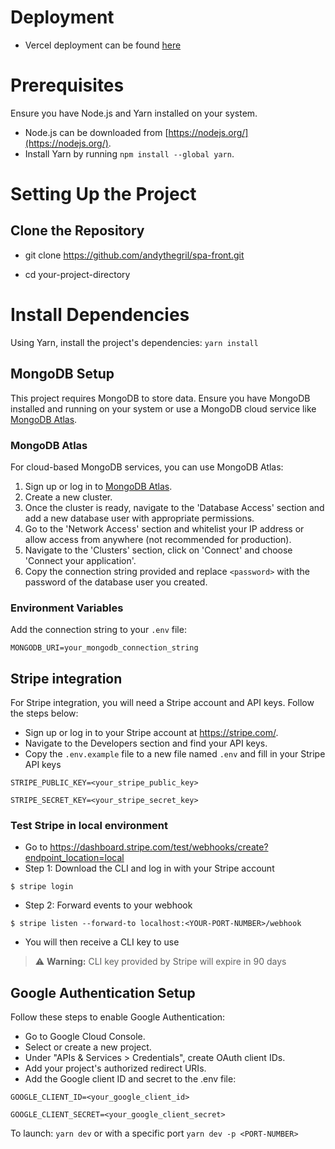 # Deployment
- Vercel deployment can be found [here](https://spa-front.vercel.app/)

# Prerequisites


Ensure you have Node.js and Yarn installed on your system. 

- Node.js can be downloaded from [https://nodejs.org/](https://nodejs.org/).
- Install Yarn by running `npm install --global yarn`.

# Setting Up the Project

## Clone the Repository

- git clone https://github.com/andythegril/spa-front.git

- cd your-project-directory

# Install Dependencies
Using Yarn, install the project's dependencies: `yarn install`

## MongoDB Setup

This project requires MongoDB to store data. Ensure you have MongoDB installed and running on your system or use a MongoDB cloud service like [MongoDB Atlas](https://www.mongodb.com/cloud/atlas).

### MongoDB Atlas

For cloud-based MongoDB services, you can use MongoDB Atlas:

1. Sign up or log in to [MongoDB Atlas](https://www.mongodb.com/cloud/atlas).
2. Create a new cluster.
3. Once the cluster is ready, navigate to the 'Database Access' section and add a new database user with appropriate permissions.
4. Go to the 'Network Access' section and whitelist your IP address or allow access from anywhere (not recommended for production).
5. Navigate to the 'Clusters' section, click on 'Connect' and choose 'Connect your application'.
6. Copy the connection string provided and replace `<password>` with the password of the database user you created.

### Environment Variables

Add the connection string to your `.env` file:

`MONGODB_URI=your_mongodb_connection_string`

## Stripe integration

For Stripe integration, you will need a Stripe account and API keys. Follow the steps below:

- Sign up or log in to your Stripe account at https://stripe.com/.
- Navigate to the Developers section and find your API keys.
- Copy the `.env.example` file to a new file named `.env` and fill in your Stripe API keys

```
STRIPE_PUBLIC_KEY=<your_stripe_public_key>

STRIPE_SECRET_KEY=<your_stripe_secret_key>
```

### Test Stripe in local environment
- Go to https://dashboard.stripe.com/test/webhooks/create?endpoint_location=local
- Step 1: Download the CLI and log in with your Stripe account
```
$ stripe login
```
- Step 2: Forward events to your webhook
```
$ stripe listen --forward-to localhost:<YOUR-PORT-NUMBER>/webhook
```
- You will then receive a CLI key to use

> :warning: **Warning:** CLI key provided by Stripe will expire in 90 days


## Google Authentication Setup
Follow these steps to enable Google Authentication:

- Go to Google Cloud Console.
- Select or create a new project.
- Under "APIs & Services > Credentials", create OAuth client IDs.
- Add your project's authorized redirect URIs.
- Add the Google client ID and secret to the .env file:
```
GOOGLE_CLIENT_ID=<your_google_client_id>

GOOGLE_CLIENT_SECRET=<your_google_client_secret>
```
To launch:
`yarn dev` or with a specific port `yarn dev -p <PORT-NUMBER>` 
